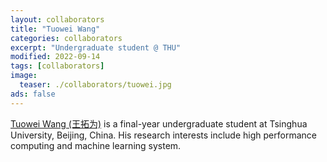 ```yaml
---
layout: collaborators
title: "Tuowei Wang"
categories: collaborators
excerpt: "Undergraduate student @ THU"
modified: 2022-09-14
tags: [collaborators]
image:
  teaser: ./collaborators/tuowei.jpg
ads: false
---
```


<a href= "https://pairshoe.github.io/">Tuowei Wang (王拓为)</a> is a final-year undergraduate student at Tsinghua University, Beijing, China. His research interests include high performance computing and machine learning system.